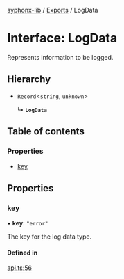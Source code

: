 [syphonx-lib](../README.md) / [Exports](../modules.md) / LogData

# Interface: LogData

Represents information to be logged.

## Hierarchy

- `Record`<`string`, `unknown`\>

  ↳ **`LogData`**

## Table of contents

### Properties

- [key](LogData.md#key)

## Properties

### key

• **key**: ``"error"``

The key for the log data type.

#### Defined in

[api.ts:56](https://github.com/dtempx/syphonx-lib/blob/5494802/api.ts#L56)
